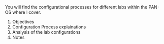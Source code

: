 You will find the configurational processes for different labs within the PAN-OS where I cover. 
  1. Objectives
  2. Configuration Process explainations
  3. Analysis of the lab configurations
  4. Notes
